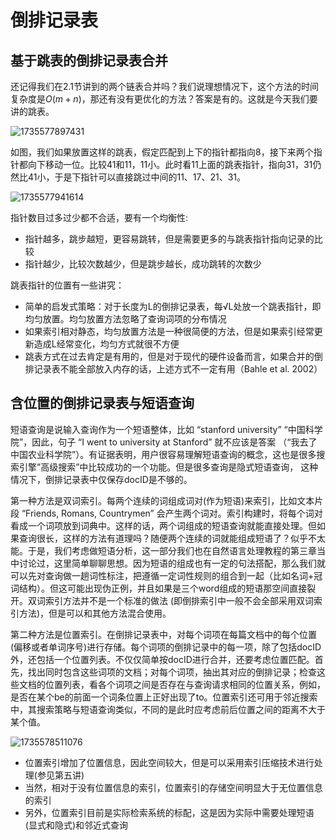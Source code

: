 # 倒排记录表

## 基于跳表的倒排记录表合并

还记得我们在2.1节讲到的两个链表合并吗？我们说理想情况下，这个方法的时间复杂度是$O(m+n)$，那还有没有更优化的方法？答案是有的。这就是今天我们要讲的跳表。

![1735577897431](C:\Users\马世拓\AppData\Roaming\Typora\typora-user-images\1735577897431.png)

如图，我们如果放置这样的跳表，假定匹配到上下的指针都指向8，接下来两个指针都向下移动一位。比较41和11，11小。此时看11上面的跳表指针，指向31，31仍然比41小，于是下指针可以直接跳过中间的11、17、21、31。

![1735577941614](C:\Users\马世拓\AppData\Roaming\Typora\typora-user-images\1735577941614.png)

指针数目过多过少都不合适，要有一个均衡性:

- 指针越多，跳步越短，更容易跳转，但是需要更多的与跳表指针指向记录的比较
- 指针越少，比较次数越少，但是跳步越长，成功跳转的次数少

跳表指针的位置有一些讲究：

- 简单的启发式策略：对于长度为L的倒排记录表，每√L处放一个跳表指针，即均匀放置。均匀放置方法忽略了查询词项的分布情况
- 如果索引相对静态，均匀放置方法是一种很简便的方法，但是如果索引经常更新造成L经常变化，均匀方式就很不方便
- 跳表方式在过去肯定是有用的，但是对于现代的硬件设备而言，如果合并的倒排记录表不能全部放入内存的话，上述方式不一定有用（Bahle et al. 2002）

## 含位置的倒排记录表与短语查询

短语查询是说输入查询作为一个短语整体，比如 “stanford university”  “中国科学院”，因此，句子 “I went to university at Stanford” 就不应该是答案 （“我去了中国农业科学院”）。有证据表明，用户很容易理解短语查询的概念，这也是很多搜索引擎”高级搜索”中比较成功的一个功能。但是很多查询是隐式短语查询， 这种情况下，倒排记录表中仅保存docID是不够的。

第一种方法是双词索引。每两个连续的词组成词对(作为短语)来索引，比如文本片段 “Friends, Romans, Countrymen” 会产生两个词对。索引构建时，将每个词对看成一个词项放到词典中。这样的话，两个词组成的短语查询就能直接处理。但如果查询很长，这样的方法有道理吗？随便两个连续的词就能组成短语了？似乎不太能。于是，我们考虑做短语分析，这一部分我们也在自然语言处理教程的第三章当中讨论过，这里简单聊聊思想。因为短语的组成也有一定的句法搭配，那么我们就可以先对查询做一趟词性标注，把遵循一定词性规则的组合到一起（比如名词+冠词结构）。但这可能出现伪正例，并且如果是三个word组成的短语那空间直接裂开。双词索引方法并不是一个标准的做法 (即倒排索引中一般不会全部采用双词索引方法)，但是可以和其他方法混合使用。

第二种方法是位置索引。在倒排记录表中，对每个词项在每篇文档中的每个位置(偏移或者单词序号)进行存储。每个词项的倒排记录中的每一项，除了包括docID外，还包括一个位置列表。不仅仅简单按docID进行合并，还要考虑位置匹配。首先，找出同时包含这些词项的文档；对每个词项，抽出其对应的倒排记录；检查这些文档的位置列表，看各个词项之间是否存在与查询请求相同的位置关系，例如，是否在某个be的前面一个词条位置上正好出现了to。位置索引还可用于邻近搜索中，其搜索策略与短语查询类似，不同的是此时应考虑前后位置之间的距离不大于某个值。

![1735578511076](C:\Users\马世拓\AppData\Roaming\Typora\typora-user-images\1735578511076.png)

- 位置索引增加了位置信息，因此空间较大，但是可以采用索引压缩技术进行处理(参见第五讲)
- 当然，相对于没有位置信息的索引，位置索引的存储空间明显大于无位置信息的索引
- 另外，位置索引目前是实际检索系统的标配，这是因为实际中需要处理短语(显式和隐式)和邻近式查询







